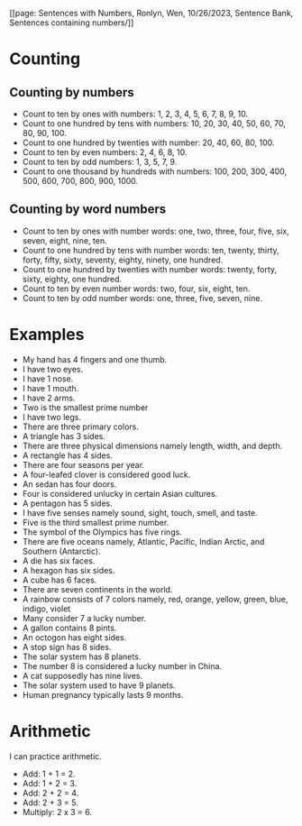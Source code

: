 [[page: Sentences with Numbers, Ronlyn, Wen, 10/26/2023, Sentence Bank, Sentences containing numbers/]]
# Counting
## Counting by numbers
* Count to ten by ones with numbers: 1, 2, 3, 4, 5, 6, 7, 8, 9, 10.
* Count to one hundred by tens with numbers: 10, 20, 30, 40, 50, 60, 70, 80, 90, 100.
* Count to one hundred by twenties with number: 20, 40, 60, 80, 100.
* Count to ten by even numbers: 2, 4, 6, 8, 10.
* Count to ten by odd numbers: 1, 3, 5, 7, 9.
* Count to one thousand by hundreds with numbers: 100, 200, 300, 400, 500, 600, 700, 800, 900, 1000.
## Counting by word numbers
* Count to ten by ones with number words: one, two, three, four, five, six, seven, eight, nine, ten.
* Count to one hundred by tens with number words: ten, twenty, thirty, forty, fifty, sixty, seventy, eighty, ninety, one hundred.
* Count to one hundred by twenties with number words: twenty, forty, sixty, eighty, one hundred.
* Count to ten by even number words: two, four, six, eight, ten.
* Count to ten by odd number words: one, three, five, seven, nine.
# Examples
* My hand has 4 fingers and one thumb.
* I have two eyes.
* I have 1 nose.
* I have 1 mouth.
* I have 2 arms.
* Two is the smallest prime number
* I have two legs.
* There are three primary colors.
* A triangle has 3 sides.
* There are three physical dimensions namely length, width, and depth.
* A rectangle has 4 sides.
* There are four seasons per year.
* A four-leafed clover is considered good luck.
* An sedan has four doors.
* Four is considered unlucky in certain Asian cultures.
* A pentagon has 5 sides.
* I have five senses namely sound, sight, touch, smell, and taste.
* Five is the third smallest prime number.
* The symbol of the Olympics has five rings.
* There are five oceans namely, Atlantic, Pacific, Indian Arctic, and Southern (Antarctic).
* A die has six faces.
* A hexagon has six sides.
* A cube has 6 faces.
* There are seven continents in the world.
* A rainbow consists of 7 colors namely, red, orange, yellow, green, blue, indigo, violet
* Many consider 7 a lucky number.
* A gallon contains 8 pints.
* An octogon has eight sides.
* A stop sign has 8 sides.
* The solar system has 8 planets.
* The number 8 is considered a lucky number in China.
* A cat supposedly has nine lives.
* The solar system used to have 9 planets.
* Human pregnancy typically lasts 9 months.
# Arithmetic
I can practice arithmetic.
* Add: 1 + 1 = 2.
* Add: 1 + 2 = 3.
* Add: 2 + 2 = 4.
* Add: 2 + 3 = 5.
* Multiply: 2 x 3 = 6.